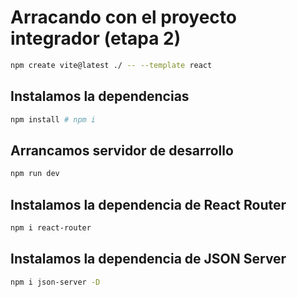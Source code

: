 # Arracando con el proyecto integrador (etapa 2)

```sh
npm create vite@latest ./ -- --template react
```

## Instalamos la dependencias

```sh
npm install # npm i
```

## Arrancamos servidor de desarrollo

```sh
npm run dev
```

## Instalamos la dependencia de React Router

```sh
npm i react-router
```


## Instalamos la dependencia de JSON Server

```sh
npm i json-server -D
```